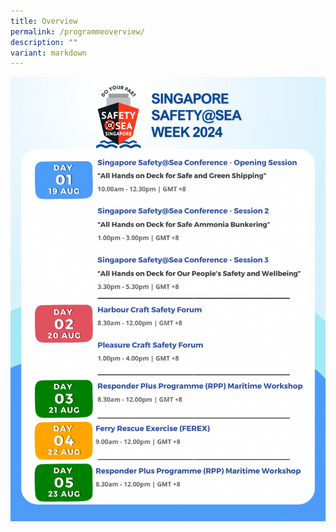 ```yaml
---
title: Overview
permalink: /programmeoverview/
description: ""
variant: markdown
---
```

![](/images/Programme%202024/Overview_2024.png)